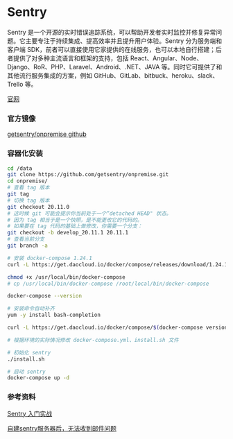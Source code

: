 # Sentry

Sentry 是一个开源的实时错误追踪系统，可以帮助开发者实时监控并修复异常问题。它主要专注于持续集成、提高效率并且提升用户体验。Sentry 分为服务端和客户端 SDK，前者可以直接使用它家提供的在线服务，也可以本地自行搭建；后者提供了对多种主流语言和框架的支持，包括 React、Angular、Node、Django、RoR、PHP、Laravel、Android、.NET、JAVA 等。同时它可提供了和其他流行服务集成的方案，例如 GitHub、GitLab、bitbuck、heroku、slack、Trello 等。

[官网](https://sentry.io/welcome/)

### 官方镜像

[getsentry/onpremise github](https://github.com/getsentry/onpremise)

### 容器化安装

```sh
cd /data
git clone https://github.com/getsentry/onpremise.git
cd onpremise/
# 查看 tag 版本
git tag
# 切换 tag 版本
git checkout 20.11.0
# 这时候 git 可能会提示你当前处于一个“detached HEAD" 状态。
# 因为 tag 相当于是一个快照，是不能更改它的代码的。
# 如果要在 tag 代码的基础上做修改，你需要一个分支： 
git checkout -b develop_20.11.1 20.11.1
# 查看当前分支
git branch -a

# 安装 docker-compose 1.24.1
curl -L https://get.daocloud.io/docker/compose/releases/download/1.24.1/docker-compose-`uname -s`-`uname -m` > /usr/local/bin/docker-compose

chmod +x /usr/local/bin/docker-compose
# cp /usr/local/bin/docker-compose /root/local/bin/docker-compose

docker-compose --version

# 安装命令自动补齐
yum -y install bash-completion 

curl -L https://get.daocloud.io/docker/compose/$(docker-compose version --short)/contrib/completion/bash/docker-compose -o /etc/bash_completion.d/docker-compose

# 根据环境的实际情况修改 docker-compose.yml、install.sh 文件

# 初始化 sentry
./install.sh

# 启动 sentry
docker-compose up -d
```

### 参考资料

[Sentry 入门实战](http://sinhub.cn/2019/07/getting-started-guide-of-sentry/)

[自建sentry服务器后，无法收到邮件问题](https://blog.csdn.net/socct_yj/article/details/103039698)
